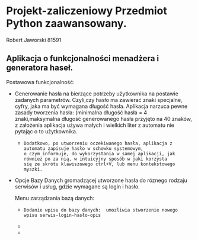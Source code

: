 # Projekt-zaliczeniowy Przedmiot Python zaawansowany.

Robert Jaworski 81591



Aplikacja o funkcjonalności menadżera i generatora haseł.
-----------------------------------------------------------------------------------

Postawowa funkcjonalność:

- Generowanie hasła na bierzące potrzeby użytkownika na postawie zadanych parametrów. Czyli,czy hasło ma zawierać znaki
  specjalne, cyfry, jaka ma być wymagana długość hasła. Aplikacja narzuca pewne zasady tworzenia hasła:
  (minimalna długość hasła = 4 znaki,maksymalna długość generowanego hasła przyjęto na 40 znaków, z założenia aplikacja
  używa małych i wielkich liter z automatu nie pytając o to użytkownika.
    -     Dodatkowo, po utworzeniu oczekiwanego hasła, aplikacja z automatu zapisuje hasło w schowku systemowym,
          o czym informuje, do wykorzystania w samej aplikacji, jak również po za nią, w intuicyjny sposób w jaki korzysta 
          się ze skrótu klawiszowego ctrl+V, lub menu kontekstowego myszki.
- Opcje Bazy Danych gromadzącej utworzone hasła do róznego rodzaju serwisów i usług, gdzie wymagane są login i hasło.

    Menu zarządzania bazą danych: 
    -     Dodanie wpisu do bazy danych:  umozliwia stworzenie nowego wpisu serwis-login-hasło-opis
    -     
    -      
